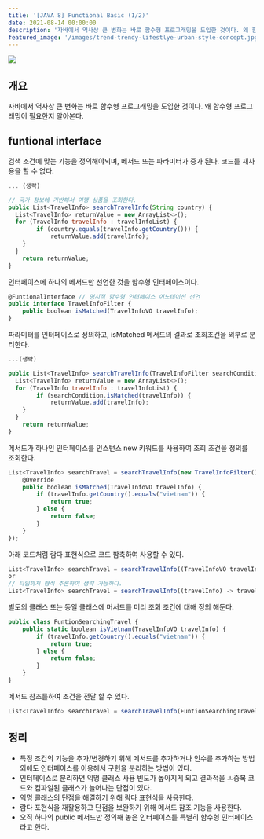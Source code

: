 ```yaml
---
title: '[JAVA 8] Functional Basic (1/2)'
date: 2021-08-14 00:00:00
description: '자바에서 역사상 큰 변화는 바로 함수형 프로그래밍을 도입한 것이다. 왜 함수형 프로그래밍이 필요한지 알아본다. '
featured_image: '/images/trend-trendy-lifestlye-urban-style-concept.jpg'
---
```


![](/images/mockup-copy-space-blank-screen-concept.jpg)

## 개요

자바에서 역사상 큰 변화는 바로 함수형 프로그래밍을 도입한 것이다. 왜 함수형 프로그래밍이 필요한지 알아본다. 

## funtional interface

검색 조건에 맞는 기능을 정의해야되며, 메서드 또는 파라미터가 증가 된다. 코드를 재사용을 할 수 없다.

```jsx
... (생략)

// 국가 정보에 기반해서 여행 상품을 조회한다.
public List<TravelInfo> searchTravelInfo(String country) {
  List<TravelInfo> returnValue = new ArrayList<>();
  for (TravelInfo travelInfo : travelInfoList) {
		if (country.equals(travelInfo.getCountry())) {
			returnValue.add(travelInfo);
    }
  }
	return returnValue;
}
```

인터페이스에 하나의 메서드만 선언한 것을 함수형 인터페이스이다.

```jsx
@FuntionalInterface // 명시적 함수형 인터페이스 어노테이션 선언
public interface TravelInfoFilter {
	public boolean isMatched(TravelInfoVO travelInfo);
}
```

파라미터를 인터페이스로 정의하고, isMatched 메서드의 결과로 조회조건을 외부로 분리한다.

```jsx
...(생략)

public List<TravelInfo> searchTravelInfo(TravelInfoFilter searchCondition) {
  List<TravelInfo> returnValue = new ArrayList<>();
  for (TravelInfo travelInfo : travelInfoList) {
		if (searchCondition.isMatched(travelInfo)) {
			returnValue.add(travelInfo);
    }
  }
	return returnValue;
}
```

메서드가 하나인 인터페이스를 인스턴스 new 키워드를 사용하여 조회 조건을 정의를 조회한다.

```jsx
List<TravelInfo> searchTravel = searchTravelInfo(new TravelInfoFilter(){
	@Override
	public boolean isMatched(TravelInfoVO travelInfo) {
		if (travelInfo.getCountry().equals("vietnam")) {
			return true;
		} else {
			return false;
		}
	}
});
```

아래 코드처럼 람다 표현식으로 코드 함축하여 사용할 수 있다.

```jsx
List<TravelInfo> searchTravel = searchTravelInfo((TravelInfoVO travelInfo) -> travelInfo.getCountry().equals("vietnam"));
or
// 타입까지 형식 추론하여 생략 가능하다.
List<TravelInfo> searchTravel = searchTravelInfo((travelInfo) -> travelInfo.getCountry().equals("vietnam"));
```

별도의 클래스 또는 동일 클래스에 머서드를 미리 조회 조건에 대해 정의 해둔다.

```jsx
public class FuntionSearchingTravel {
	public static boolean isVietnam(TravelInfoVO travelInfo) {
		if (travelInfo.getCountry().equals("vietnam")) {
			return true;
		} else {
			return false;
		}
	}
}
```

메서드 참조를하여 조건을 전달 할 수 있다.

```jsx
List<TravelInfo> searchTravel = searchTravelInfo(FuntionSearchingTravel::isVietnam);
```

## 정리

- 특정 조건의 기능을 추가/변경하기 위해 메서드를 추가하거나 인수를 추가하는 방법 외에도 인터페이스를 이용해서 구현을 분리하는 방법이 있다.
- 인터페이스로 분리하면 익명 클래스 사용 빈도가 높아지게 되고 결과적을 ㅗ중복 코드와 컴파일된 클래스가 늘어나는 단점이 있다.
- 익명 클래스의 단점을 해결하기 위해 람다 표현식을 사용한다.
- 람다 포현식을 재활용하고 단점을 보완하기 위해 메서드 참조 기능을 사용한다.
- 오직 하나의 public  메서드만 정의해 놓은 인터페이스를 특별히 함수형 인터페이스라고 한다.

